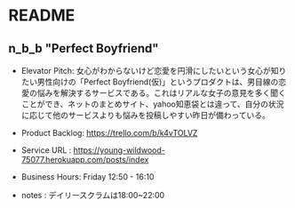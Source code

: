 # README

## n_b_b "Perfect Boyfriend"
* Elevator Pitch: 女心がわからないけど恋愛を円滑にしたいという女心が知りたい男性向けの「Perfect Boyfriend(仮)」というプロダクトは、男目線の恋愛の悩みを解決するサービスである。これはリアルな女子の意見を多く聞くことができ、ネットのまとめサイト、yahoo知恵袋とは違って、自分の状況に応じて他のサービスよりも悩みを投稿しやすい昨日が備わっている。


* Product Backlog: https://trello.com/b/k4vTOLVZ
* Service URL : https://young-wildwood-75077.herokuapp.com/posts/index
* Business Hours: Friday 12:50 - 16:10
* notes : デイリースクラムは18:00~22:00



